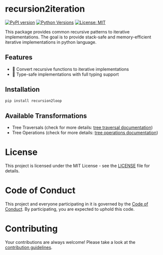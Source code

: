 # recursion2iteration

[![PyPI version](https://badge.fury.io/py/recursion2iteration.svg)](https://badge.fury.io/py/recursion2iteration)
[![Python Versions](https://img.shields.io/pypi/pyversions/recursion2iteration.svg)](https://pypi.org/project/recursion2loop/)
[![License: MIT](https://img.shields.io/badge/License-MIT-yellow.svg)](https://opensource.org/licenses/MIT)

This package provides common recursive patterns to iterative implementations. The goal is to provide stack-safe and memory-efficient iterative implementations in python language.

## Features

- 🔄 Convert recursive functions to iterative implementations
- 🔧 Type-safe implementations with full typing support

## Installation

```bash
pip install recursion2loop
```

## Available Transformations

- Tree Traversals (check for more details: [tree traversal documentation](https://github.com/adilkoken/recursion2loop/blob/main/documentation/doc_tree_traversal.md))
- Tree Operations (check for more details: [tree operations documentation](https://github.com/adilkoken/recursion2loop/blob/main/documentation/doc_tree_operations.md))

# License

This project is licensed under the MIT License - see the [LICENSE](https://github.com/adilkoken/recursion2loop/blob/main/LICENSE) file for details.

# Code of Conduct

This project and everyone participating in it is governed by the [Code of Conduct](https://github.com/adilkoken/recursion2loop/blob/main/CODE_OF_CONDUCT.md). By participating, you are expected to uphold this code.

# Contributing

Your contributions are always welcome! Please take a look at the [contribution guidelines](https://github.com/adilkoken/recursion2loop/blob/main/CONTRIBUTING.md).
